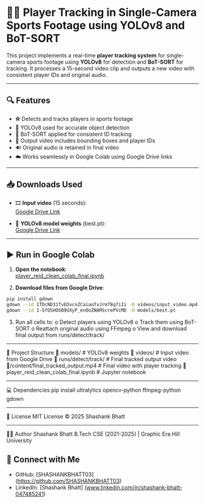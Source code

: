 # 🏃‍♂️ Player Tracking in Single-Camera Sports Footage using YOLOv8 and BoT-SORT

This project implements a real-time **player tracking system** for single-camera sports footage using **YOLOv8** for detection and **BoT-SORT** for tracking. It processes a 15-second video clip and outputs a new video with consistent player IDs and original audio.

---

## 🔍 Features

- ⚽ Detects and tracks players in sports footage
- 🧠 YOLOv8 used for accurate object detection
- 🔄 BoT-SORT applied for consistent ID tracking
- 🎥 Output video includes bounding boxes and player IDs
- 🔊 Original audio is retained in final video
- ☁️ Works seamlessly in Google Colab using Google Drive links

---

## 📥 Downloads Used

- 🎞️ **Input video** (15 seconds):  
  [Google Drive Link](https://drive.google.com/file/d/1TDcND31fvEDvcnZCaianTxJrmT8q7iIi/view)

- 🧠 **YOLOv8 model weights** (best.pt):  
  [Google Drive Link](https://drive.google.com/file/d/1-5fOSHOSB9UXyP_enOoZNAMScrePVcMD/view)

---

## ▶️ Run in Google Colab

1. **Open the notebook**:  
   [player_reid_clean_colab_final.ipynb](./player_reid_clean_colab_final.ipynb)

2. **Download files from Google Drive**:

```bash
pip install gdown
gdown --id 1TDcND31fvEDvcnZCaianTxJrmT8q7iIi -O videos/input_video.mp4
gdown --id 1-5fOSHOSB9UXyP_enOoZNAMScrePVcMD -O models/best.pt
```




3.	Run all cells to:
o	Detect players using YOLOv8
o	Track them using BoT-SORT
o	Reattach original audio using FFmpeg
o	View and download final output from runs/detect/track/
________________________________________
📁 Project Structure
📂 models/                               # YOLOv8 weights
📂 videos/                               # Input video from Google Drive
📂 runs/detect/track/                    # Final tracked output video
📂/content/final_tracked_output.mp4      # Final video with player tracking 
📜 player_reid_clean_colab_final.ipynb   # Jupyter notebook 
________________________________________
💻 Dependencies
pip install ultralytics opencv-python ffmpeg-python gdown
________________________________________
📄 License
MIT License © 2025 Shashank Bhatt
________________________________________
🙋‍♂️ Author
Shashank Bhatt
B.Tech CSE (2021-2025) | Graphic Era Hill University
## 🔗 Connect with Me

- GitHub: [SHASHANKBHATT03] (https://github.com/SHASHANKBHATT03)
- LinkedIn: [Shashank Bhatt] (www.linkedin.com/in/shashank-bhatt-047485241)
